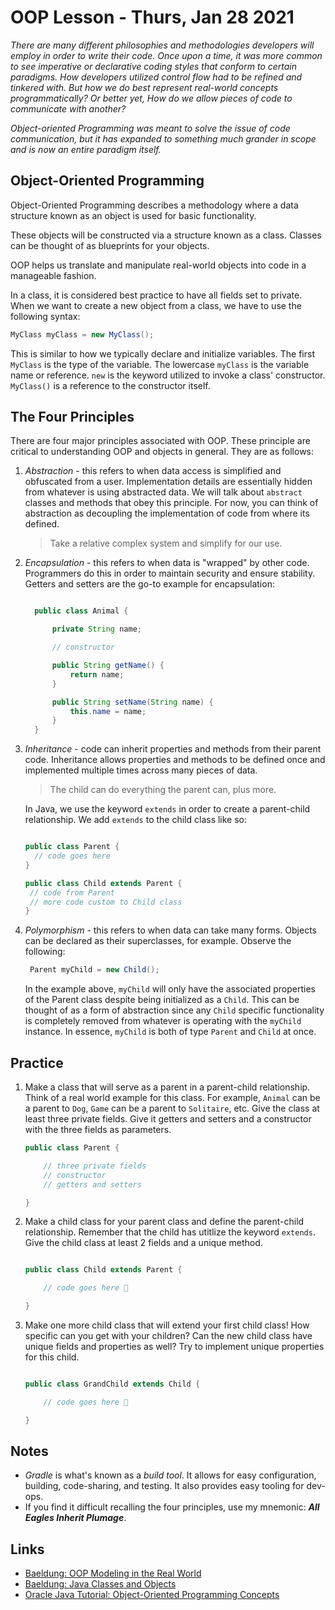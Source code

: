 # OOP Lesson - Thurs, Jan 28 2021


_There are many different philosophies and methodologies developers will employ in order to write their code. Once upon a time, it was more common to see imperative or declarative coding styles that conform to certain paradigms. How developers utilized control flow had to be refined and tinkered with. But how we do best represent real-world concepts programmatically? Or better yet, How do we allow pieces of code to communicate with another?_

_Object-oriented Programming was meant to solve the issue of code communication, but it has expanded to something much grander in scope and is now an entire paradigm itself._

## Object-Oriented Programming

Object-Oriented Programming describes a methodology where a data structure known as an object is used for basic functionality.

These objects will be constructed via a structure known as a class. Classes can be thought of as blueprints for your objects. 

OOP helps us translate and manipulate real-world objects into code in a manageable fashion. 

In a class, it is considered best practice to have all fields set to private. When we want to create a new object from a class, we have to use the following syntax:

```java
MyClass myClass = new MyClass();
```

This is similar to how we typically declare and initialize variables. The first `MyClass` is the type of the variable. The lowercase `myClass` is the variable name or reference. `new` is the keyword utilized to invoke a class' constructor. `MyClass()` is a reference to the constructor itself. 

## The Four Principles

There are four major principles associated with OOP. These principle are critical to understanding OOP and objects in general. They are as follows:

1. _Abstraction_ - this refers to when data access is simplified and obfuscated from a user. Implementation details are essentially hidden from whatever is using abstracted data. We will talk about `abstract` classes and methods that obey this principle. For now, you can think of abstraction as decoupling the implementation of code from where its defined. 
   
    >Take a relative complex system and simplify for our use.
   
2. _Encapsulation_ - this refers to when data is "wrapped" by other code. Programmers do this in order to maintain security and ensure stability. Getters and setters are the go-to example for encapsulation:

      ```java
   
        public class Animal {
   
            private String name;
   
            // constructor
   
            public String getName() {
                return name;
            }    
   
            public String setName(String name) {
                this.name = name;
            }
        }
      
      ```
   
3. _Inheritance_ - code can inherit properties and methods from their parent code. Inheritance allows properties and methods to be defined once and implemented multiple times across many pieces of data.
   
    >The child can do everything the parent can, plus more. 
   
    In Java, we use the keyword `extends` in order to create a parent-child relationship. We add `extends` to the child class like so:

    ```java

    public class Parent {
      // code goes here
   }
   
   public class Child extends Parent {
     // code from Parent
     // more code custom to Child class
   }
    ```
   
4. _Polymorphism_ - this refers to when data can take many forms. Objects can be declared as their superclasses, for example. Observe the following:
    
   ```java
    Parent myChild = new Child();
    ```
   
    In the example above, `myChild` will only have the associated properties of the Parent class despite being initialized as a `Child`. This can be thought of as a form of abstraction since any `Child` specific functionality is completely removed from whatever is operating with the `myChild` instance. In essence, `myChild` is both of type  `Parent` and `Child` at once. 

## Practice

1. Make a class that will serve as a parent in a parent-child relationship. Think of a real world example for this class. For example, `Animal` can be a parent to `Dog`, `Game` can be a parent to `Solitaire`, etc. Give the class at least three private fields. Give it getters and setters and a constructor with the three fields as parameters. 

    ```java
   public class Parent {
    
        // three private fields 
        // constructor
        // getters and setters
   
   }
   ```

2. Make a child class for your parent class and define the parent-child relationship. Remember that the child has utitlize the keyword `extends`. Give the child class at least 2 fields and a unique method. 

    ```java
   
   public class Child extends Parent {
   
        // code goes here 🙂
   
   }

   ```

3. Make one more child class that will extend your first child class! How specific can you get with your children? Can the new child class have unique fields and properties as well? Try to implement unique properties for this child. 

    ```java
   
   public class GrandChild extends Child {
   
        // code goes here 🙂
   
   }

   ```

## Notes

- _Gradle_ is what's known as a _build tool_. It allows for easy configuration, building, code-sharing, and testing. It also provides easy tooling for dev-ops.
- If you find it difficult recalling the four principles, use my mnemonic: ***All Eagles Inherit Plumage***.



## Links 

- [Baeldung: OOP Modeling in the Real World](https://www.baeldung.com/cs/oop-modeling-real-world)
- [Baeldung: Java Classes and Objects](https://www.baeldung.com/cs/oop-modeling-real-world)
- [Oracle Java Tutorial: Object-Oriented Programming Concepts](https://docs.oracle.com/javase/tutorial/java/concepts/index.html)